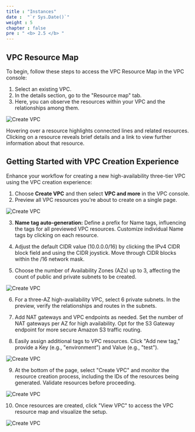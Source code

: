 ```yaml
---
title : "Instances"
date :  "`r Sys.Date()`" 
weight : 5
chapter : false
pre : " <b> 2.5 </b> "
---
```


## VPC Resource Map

To begin, follow these steps to access the VPC Resource Map in the VPC console:

1. Select an existing VPC.
2. In the details section, go to the "Resource map" tab.
3. Here, you can observe the resources within your VPC and the relationships among them.

![Create VPC](/images/17/0001.jpg?featherlight=false&width=90pc)

Hovering over a resource highlights connected lines and related resources. Clicking on a resource reveals brief details and a link to view further information about that resource.

## Getting Started with VPC Creation Experience

Enhance your workflow for creating a new high-availability three-tier VPC using the VPC creation experience:

1. Choose **Create VPC** and then select **VPC and more** in the VPC console.
2. Preview all VPC resources you're about to create on a single page.

![Create VPC](/images/17/0002.jpg?featherlight=false&width=90pc)

3. **Name tag auto-generation:** Define a prefix for Name tags, influencing the tags for all previewed VPC resources. Customize individual Name tags by clicking on each resource.

4. Adjust the default CIDR value (10.0.0.0/16) by clicking the IPv4 CIDR block field and using the CIDR joystick. Move through CIDR blocks within the /16 network mask.

5. Choose the number of Availability Zones (AZs) up to 3, affecting the count of public and private subnets to be created.

![Create VPC](/images/17/0003.jpg?featherlight=false&width=90pc)

6. For a three-AZ high-availability VPC, select 6 private subnets. In the preview, verify the relationships and routes in the subnets.

7. Add NAT gateways and VPC endpoints as needed. Set the number of NAT gateways per AZ for high availability. Opt for the S3 Gateway endpoint for more secure Amazon S3 traffic routing.

8. Easily assign additional tags to VPC resources. Click "Add new tag," provide a Key (e.g., "environment") and Value (e.g., "test").

![Create VPC](/images/17/0004.jpg?featherlight=false&width=90pc)

9. At the bottom of the page, select "Create VPC" and monitor the resource creation process, including the IDs of the resources being generated. Validate resources before proceeding.

![Create VPC](/images/17/0005.jpg?featherlight=false&width=90pc)

10. Once resources are created, click "View VPC" to access the VPC resource map and visualize the setup.

![Create VPC](/images/17/0006.jpg?featherlight=false&width=90pc)
